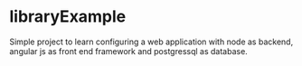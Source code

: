 # libraryExample
Simple project to learn configuring a web application with node as backend, angular js as front end framework and postgressql as database.
